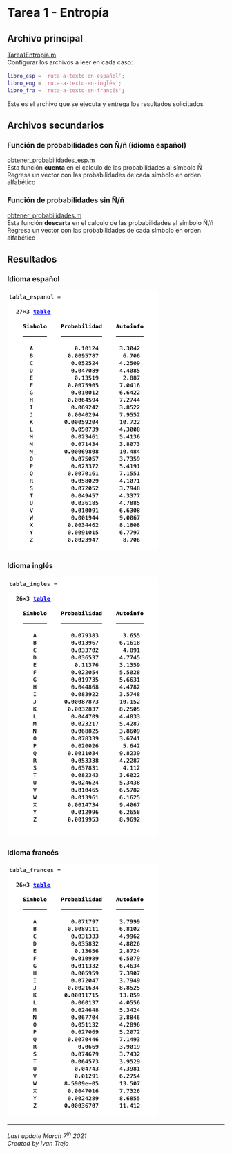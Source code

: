 # Tarea 1 - Entropía

## Archivo principal
[Tarea1Entropia.m](Tarea1Entropia.m) <br>
Configurar los archivos a leer en cada caso:
``` Matlab
libro_esp = 'ruta-a-texto-en-español';
libro_eng = 'ruta-a-texto-en-inglés';
libro_fra = 'ruta-a-texto-en-francés';
```
Este es el archivo que se ejecuta y entrega los resultados solicitados

## Archivos secundarios
### Función de probabilidades con Ñ/ñ (idioma español)
[obtener_probabilidades_esp.m](obtener_probabilidades_esp.m) <br>
Esta función **cuenta** en el calculo de las probabilidades al símbolo Ñ <br>
Regresa un vector con las probabilidades de cada símbolo en orden alfabético

### Función de probabilidades sin Ñ/ñ
[obtener_probabilidades.m](obtener_probabilidades.m) <br>
Esta función **descarta** en el calculo de las probabilidades al símbolo Ñ/ñ <br>
Regresa un vector con las probabilidades de cada símbolo en orden alfabético

## Resultados
### Idioma español
![resultEsp]

### Idioma inglés
![resultEng]

### Idioma francés
![resultFra]

---

_Last update March 7<sup>th</sup> 2021_<br>
_Created by Ivan Trejo_

[resultEsp]: resultados/resultados_esp.png "Tabla de probabilidades y auto información idioma español"
[resultEng]: resultados/resultados_eng.png "Tabla de probabilidades y auto información idioma inglés"
[resultFra]: resultados/resultados_fra.png "Tabla de probabilidades y auto información idioma francés"

